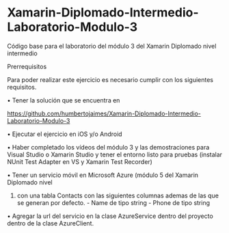 # Xamarin-Diplomado-Intermedio-Laboratorio-Modulo-3
Código base para el laboratorio del módulo 3 del Xamarin Diplomado nivel intermedio

Prerrequisitos

Para poder realizar este ejercicio es necesario cumplir con los siguientes requisitos.

•	Tener la solución que se encuentra en 

https://github.com/humbertojaimes/Xamarin-Diplomado-Intermedio-Laboratorio-Modulo-3

•	Ejecutar el ejercicio en iOS y/o Android

•	Haber completado los vídeos del módulo 3 y las demostraciones para Visual Studio o Xamarin Studio y tener el entorno listo para pruebas (instalar NUnit Test Adapter en VS y Xamarin Test Recorder)

•	Tener un servicio móvil en Microsoft Azure (módulo 5 del Xamarin Diplomado nivel 

   1) con una tabla Contacts con las siguientes columnas ademas de las que se generan por defecto.
    - Name de tipo string
    - Phone de tipo string



•	Agregar la url del servicio en la clase AzureService dentro del proyecto dentro de la clase AzureClient.
